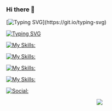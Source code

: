 ### Hi there 👋


[![Typing SVG](https://readme-typing-svg.demolab.com?font=Fira+Code&pause=1000&color=05780F&random=false&width=450&height=55&lines=It's+me+%22Chitransh+Dixit%22.)](https://git.io/typing-svg)


[![Typing SVG](https://readme-typing-svg.demolab.com?font=Fira+Code&pause=1000&color=6506A7&random=false&width=450&height=55&lines=AN+ASPIRING+DATA+ANALYST)](https://git.io/typing-svg)


[![My Skills:](https://skillicons.dev/icons?i=js,html,css,c,c++,java,py,r,django,&theme=dark&perline=4)](https://skillicons.dev)


[![My Skills:](https://skillicons.dev/icons?i=git,github,githubactions,gitlabs,&theme=dark&perline=2)](https://skillicons.dev)


[![My Skills:](https://skillicons.dev/icons?i=visualstudio,vscode,idea,matlab,firebase,&theme=dark&perline=5)](https://skillicons.dev)


[![My Skills:](https://skillicons.dev/icons?i=mysql,sqlite,discord,pytorch,eclipse,firebase,&theme=dark&perline=3)](https://skillicons.dev)


[![Social:](https://skillicons.dev/icons?i=linkedin,&theme=dark&perline=1)](https://skillicons.dev)


<p align="center">
  <a href="https://skillicons.dev">
    <img src="https://skillicons.dev/icons?i=git,kubernetes,docker,c,vim" />
  </a>
</p>

